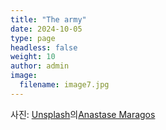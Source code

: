 ```yaml
---
title: "The army"
date: 2024-10-05
type: page
headless: false
weight: 10
author: admin
image: 
  filename: image7.jpg
---
```

사진: <a href="https://unsplash.com/ko/%EC%82%AC%EC%A7%84/%EA%B0%88%EC%83%89-%EB%82%98%EB%AC%B4%EC%97%90-%EB%85%B9%EC%83%89%EA%B3%BC-%EA%B0%88%EC%83%89-%EC%8B%9D%EB%AC%BC-8iIOP6LfxUE?utm_content=creditCopyText&utm_medium=referral&utm_source=unsplash">Unsplash</a>의<a href="https://unsplash.com/ko/@visualsbyroyalz?utm_content=creditCopyText&utm_medium=referral&utm_source=unsplash">Anastase Maragos</a>
  